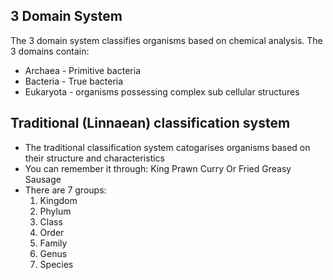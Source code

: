 ## 3 Domain System
The 3 domain system classifies organisms based on chemical analysis.
The 3 domains contain:
- Archaea - Primitive bacteria
- Bacteria - True bacteria
- Eukaryota - organisms possessing complex sub cellular structures 

## Traditional (Linnaean) classification system
- The traditional classification system catogarises organisms based on their structure and characteristics
- You can remember it through: King Prawn Curry Or Fried Greasy Sausage
- There are 7 groups:
	1. Kingdom
	2. Phylum
	3. Class
	4. Order
	5. Family
	6. Genus
	7. Species
